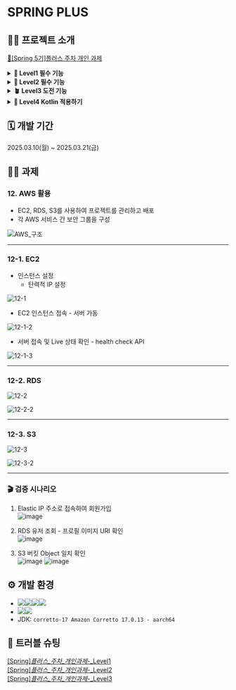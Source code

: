 # SPRING PLUS

## 🧑‍🏫 프로젝트 소개
[📙[Spring 5기]플러스 주차 개인 과제](https://teamsparta.notion.site/Spring-5-1b22dc3ef51480d0918adeedd610fa97)<br>
<details>
  <summary><b>🌱 Level1 필수 기능</b></summary>
  <br/>
  <div>
    <ul>
      <li> 1. 코드 개선 퀴즈 - @Transactional의 이해 </li>
      <li> 2. 코드 추가 퀴즈 - JWT의 이해 </li>
      <li> 3. 코드 개선 퀴즈 -  JPA의 이해 </li>
      <li> 4. 테스트 코드 퀴즈 - 컨트롤러 테스트의 이해 </li>
      <li> 5. 코드 개선 퀴즈 - AOP의 이해 </li>
    </ul>
  </div>
</details>
<details>
  <summary><b>🌿 Level2 필수 기능</b></summary>
  <br/>
  <div>
    <ul>
      <li>6. JPA Cascade </li>
      <li>7. N+1 </li>
      <li>8. QueryDSL </li>
      <li>9. Spring Security </li>
    </ul>
</details>
<details>
  <summary><b>🪴 Level3 도전 기능</b></summary>
  <br/>
  <div>
    <ul>
      <li>10. QueryDSL 을 사용하여 검색 기능 만들기 </li>
      <li>11. Transaction 심화 </li>
      <li>12. AWS 활용 </li>
      <li>13. 대용량 데이터 처리 </li>
    </ul>
</details>
<details>
  <summary><b>🌳 Level4 Kotlin 적용하기</b></summary>
  <br/>
  <ul>
      <li>14. Entity 및 Repository CRUD 리팩토링(Kotlin) </li>
      <li>15. Kotlin으로의 전환 ❎</li>
   </ul>
</details>

## 🗓️ 개발 기간
2025.03.10(월) ~ 2025.03.21(금)

## 🧑‍🔬 과제
### 12. AWS 활용
* EC2, RDS, S3를 사용하여 프로젝트를 관리하고 배포
* 각 AWS 서비스 간 보안 그룹을 구성
  
![AWS_구조](https://github.com/user-attachments/assets/bf43a150-3ea7-40dc-8ad4-9903a3592e58)

<hr>

### 12-1. EC2
* 인스턴스 설정
  * 탄력적 IP 설정

![12-1](https://github.com/user-attachments/assets/27fadfcf-66a7-4368-9d87-0ced9d91a37d)

* EC2 인스턴스 접속 - 서버 가동

![12-1-2](https://github.com/user-attachments/assets/0b056c9f-a01a-4bbf-b8e1-1a7b271c13a8)

* 서버 접속 및 Live 상태 확인 - health check API

![12-1-3](https://github.com/user-attachments/assets/2aba59eb-96b8-4863-b7b9-569a2cb6596a)

<hr>

### 12-2. RDS
![12-2](https://github.com/user-attachments/assets/4d1736f5-13ed-40ac-a6e3-419c5dd6a4b3)

![12-2-2](https://github.com/user-attachments/assets/c15d223b-9416-4d6a-a5e1-de6855dbd692)

<hr>

### 12-3. S3
![12-3](https://github.com/user-attachments/assets/010e2f3d-26c0-4374-918f-7ac8099bfe5a)

![12-3-2](https://github.com/user-attachments/assets/931bef68-b466-4052-a6d5-8fc23eb6946f)

<hr>

### 🎬 검증 시나리오
1. Elastic IP 주소로 접속하여 회원가입<br>
![image](https://github.com/user-attachments/assets/e4aa3f0b-aacf-48ea-873d-0883da84a05f)

2. RDS 유저 조회 - 프로필 이미지 URI 확인<br>
![image](https://github.com/user-attachments/assets/9e9ba552-6abf-463f-a65a-bcd0befe9f86)

3. S3 버킷 Object 일치 확인<br>
![image](https://github.com/user-attachments/assets/e56be4ba-427e-4844-8372-13dc1eaa9850)
![image](https://github.com/user-attachments/assets/8fcb6ae2-cfbc-4c4c-9808-5570d3ae776f)



## ⚙ 개발 환경
- <img src="https://img.shields.io/badge/Java-007396?&style=for-the-badge&logo=java&logoColor=white" /><img src="https://img.shields.io/badge/gradle-%2302303A.svg?&style=for-the-badge&logo=gradle&logoColor=white" /><img src="https://img.shields.io/badge/spring-%236DB33F.svg?&style=for-the-badge&logo=spring&logoColor=white" /><img src="https://img.shields.io/badge/mysql-%234479A1.svg?&style=for-the-badge&logo=mysql&logoColor=white" />
- <img src="https://img.shields.io/badge/Amazon_AWS-232F3E?style=for-the-badge&logo=amazon-aws&logoColor=white" /><img src="https://img.shields.io/badge/Kotlin-0095D5?&style=for-the-badge&logo=kotlin&logoColor=white" />
- JDK: `corretto-17 Amazon Corretto 17.0.13 - aarch64`

## 🔫 트러블 슈팅
[[Spring]_플러스_주차_개인과제_-_Level1](https://velog.io/@daylikezero/Spring-%ED%94%8C%EB%9F%AC%EC%8A%A4-%EC%A3%BC%EC%B0%A8-%EA%B0%9C%EC%9D%B8%EA%B3%BC%EC%A0%9C-Level1)<br>
[[Spring]_플러스_주차_개인과제_-_Level2](https://velog.io/@daylikezero/Spring-%ED%94%8C%EB%9F%AC%EC%8A%A4-%EC%A3%BC%EC%B0%A8-%EA%B0%9C%EC%9D%B8%EA%B3%BC%EC%A0%9C-Level2)<br>
[[Spring]_플러스_주차_개인과제_-_Level3](https://velog.io/@daylikezero/Spring-%ED%94%8C%EB%9F%AC%EC%8A%A4-%EC%A3%BC%EC%B0%A8-%EA%B0%9C%EC%9D%B8%EA%B3%BC%EC%A0%9C-Level3)<br>
